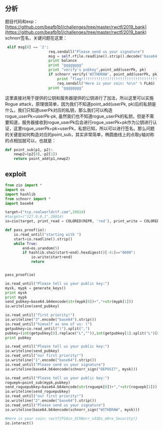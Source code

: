 ## 分析
题目代码和exp：[https://github.com/beafb1b1/challenges/tree/master/rwctf/2019_bank](https://github.com/beafb1b1/challenges/tree/master/rwctf/2019_bank)
schnorr签名，关键问题在这里：
```python
 elif msg[0] == '2':
                    req.sendall("Please send us your signature")
                    msg = self.rfile.readline().strip().decode('base64')
                    print balance
                    print "gggggggg"
                    print "verify's pubkey",point_add(userPk, pk)
                    if schnorr_verify('WITHDRAW', point_add(userPk, pk), msg) and balance > 0:
                        print "flag!!!!!!!!!!!!!!!!!!!!!!!!!!!!!!!!!!!!!!!"
                        req.sendall("Here is your coin: %s\n" % FLAG)
                    print "gggggggg"
```
这里直接对用于提供的公钥和服务器提供的公钥进行了加法，所以这里可以实施Rogue attack，原理很简单，因为我们不知道point_add(userPk, pk)后的私钥是什么，我们只知道userPk对应的私钥，那么我们可以构造rogue_userPk=userPk-pk, 虽然我们也不知道rogue_userPk的私钥，但是不需要知道，服务器接收到rogue_userPk后会进行rogue_userPk+pk作为公钥进行认证，这里rogue_userPk+pk=userPk，私钥已知，所以可以进行签名。那么问题的关键是如何构造对应的point_sub，其实非常简单，椭圆曲线上的点取y轴对称的点相加就可以，也就是：
```python
def point_sub(p1, p2):
    newp2=(p2[0],-p2[1])
    return point_add(p1,newp2)
```

## exploit

```python
from zio import *
import os
import hashlib
from schnorr import *
import base64

target=("tcp.realworldctf.com",20014)
#target=("127.0.0.1",20014)
io=zio(target, print_read = COLORED(REPR, 'red'), print_write = COLORED(REPR, 'blue'), timeout = 100000)

def pass_proof(io):
    io.read_until("starting with ")
    start=io.readline().strip()
    while True:
        end=os.urandom(5)
        if hashlib.sha1(start+end).hexdigest()[-4:]=="0000":
            io.write(start+end)
            return


pass_proof(io)

io.read_until("Please tell us your public key:")
mysk, mypk = generate_keys()
print mysk
print mypk
send_pubkey=base64.b64encode(str(mypk[0])+","+str(mypk[1]))
io.writeline(send_pubkey)

io.read_until("first priority!")
io.writeline("3".encode("base64").strip())
io.read_until("himself as one of us: (")
getpubkey=io.read_until(")").split(",")
pubkey=(int(getpubkey[0].replace("L","")),int(getpubkey[1].split("L")[0]))
print pubkey

io.read_until("Please tell us your public key:")
io.writeline(send_pubkey)
io.read_until("our first priority!")
io.writeline("1".encode("base64").strip())
io.read_until("Please send us your signature")
io.writeline(base64.b64encode(schnorr_sign("DEPOSIT", mysk)))

io.read_until("Please tell us your public key:")
roguepk=point_sub(mypk,pubkey)
send_roguepubkey=base64.b64encode(str(roguepk[0])+","+str(roguepk[1]))
io.writeline(send_roguepubkey)
io.read_until("our first priority!")
io.writeline("2".encode("base64").strip())
io.read_until("Please send us your signature")
io.writeline(base64.b64encode(schnorr_sign("WITHDRAW", mysk)))

#Here is your coin: rwctf{P1Ain_SChNorr_n33Ds_m0re_5ecur1ty!}
io.interact()
```
